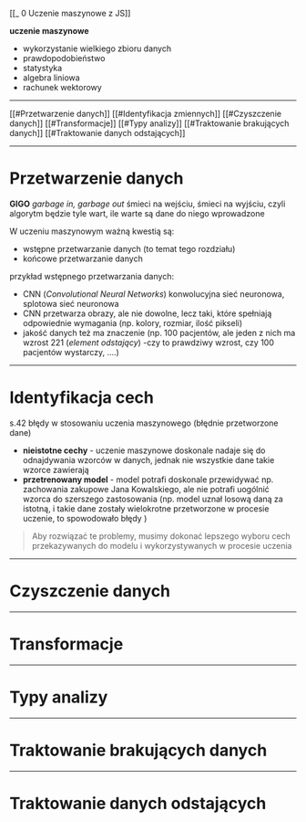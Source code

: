[[_ 0 Uczenie maszynowe z JS]]

**uczenie maszynowe**
- wykorzystanie wielkiego zbioru danych
- prawdopodobieństwo
- statystyka
- algebra liniowa
- rachunek wektorowy

----
[[#Przetwarzenie danych]]
[[#Identyfikacja zmiennych]]
[[#Czyszczenie danych]]
[[#Transformacje]]
[[#Typy analizy]]
[[#Traktowanie brakujących danych]]
[[#Traktowanie danych odstających]]


----
# Przetwarzenie danych
**GIGO** *garbage in, garbage out* śmieci na wejściu, śmieci na wyjściu, czyli algorytm będzie tyle wart, ile warte są dane do niego wprowadzone

W uczeniu maszynowym ważną kwestią są:
- wstępne przetwarzanie  danych (to temat tego rozdziału)
- końcowe przetwarzanie danych

przykład wstępnego przetwarzania danych:
- CNN (*Convolutional Neural Networks*) konwolucyjna sieć neuronowa, splotowa sieć neuronowa
- CNN przetwarza obrazy, ale nie dowolne, lecz taki, które spełniają odpowiednie wymagania (np. kolory, rozmiar, ilość pikseli)
- jakość danych też ma znaczenie (np. 100 pacjentów, ale jeden z nich ma wzrost 221 (*element odstający*) -czy to prawdziwy wzrost, czy 100 pacjentów wystarczy, ....)




-----
# Identyfikacja cech
s.42
błędy w stosowaniu uczenia maszynowego (błędnie przetworzone dane)
- **nieistotne cechy** - uczenie maszynowe doskonale nadaje się do odnajdywania wzorców w danych, jednak nie wszystkie dane takie wzorce zawierają
- **przetrenowany model** - model potrafi doskonale przewidywać np. zachowania zakupowe Jana Kowalskiego, ale nie potrafi uogólnić wzorca do szerszego zastosowania (np. model uznał losową daną za istotną, i takie dane zostały wielokrotne przetworzone w procesie uczenie, to spowodowało błędy )

> Aby rozwiązać te problemy, musimy dokonać lepszego wyboru cech przekazywanych do modelu i wykorzystywanych w procesie uczenia







----
# Czyszczenie danych
















--------
# Transformacje










-------
# Typy analizy
















--------
# Traktowanie brakujących danych













--------
# Traktowanie danych odstających





















